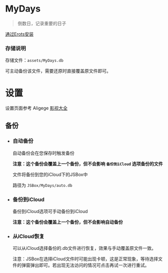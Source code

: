 # MyDays

> 倒数日，记录重要的日子

[通过Erots安装](https://liuguogy.github.io/JSBox-addins/?q=show&objectId=5f3e4a732a780a0006815c55)

### 存储说明

存储文件：`assets/MyDays.db`

可主动备份该文件，需要还原时直接覆盖原文件即可。

# 设置

设置页面参考 Aligege [影视大全](https://liuguogy.github.io/JSBox-addins/?q=show&objectId=5ec5f46dc1c17600084c5f23)

## 备份

- ### 自动备份

    自动备份会在您保存时触发备份

    **注意：这个备份会覆盖上一个备份，但不会影响 `备份到iCloud` 选项备份的文件**

    文件将备份到您的iCloud下的JSBox中

    路径为 `JSBox/MyDays/auto.db`

- ### 备份到iCloud

    备份到iCloud选项可手动备份到iCloud

    **注意：这个备份会覆盖上一个备份，但不会影响自动备份**

- ### 从iCloud恢复

    可以从iCloud选择备份的.db文件进行恢复，效果与手动覆盖原文件一致。

    注意：JSBox在选择iCloud文件时可能出现卡顿，这是正常现象，等待选择文件的弹窗弹出即可。若出现无法访问的情况可点击再试一次进行重试。

